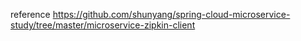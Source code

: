 reference
https://github.com/shunyang/spring-cloud-microservice-study/tree/master/microservice-zipkin-client